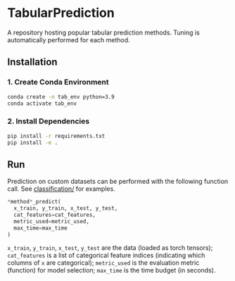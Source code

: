 # TabularPrediction
A repository hosting popular tabular prediction methods. Tuning is automatically performed for each method.


## Installation

### 1. Create Conda Environment
```bash
conda create -n tab_env python=3.9
conda activate tab_env
```

### 2. Install Dependencies
```bash
pip install -r requirements.txt
pip install -e .
```


## Run

Prediction on custom datasets can be performed with the following function call. See [classification/](classification/) for examples.
```python
*method*_predict(
  x_train, y_train, x_test, y_test,
  cat_features=cat_features,
  metric_used=metric_used,
  max_time=max_time
)
```

`x_train`, `y_train`, `x_test`, `y_test` are the data (loaded as torch tensors); `cat_features` is a list of categorical feature indices (indicating which columns of `x` are categorical); `metric_used` is the evaluation metric (function) for model selection; `max_time` is the time budget (in seconds).
